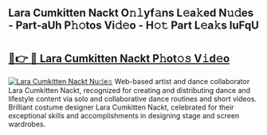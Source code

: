 ## Lara Cumkitten Nackt O𝚗𝚕yf𝚊ns L𝚎a𝚔ed N𝚞𝚍es - Part-aUh P𝚑𝚘tos Vi𝚍𝚎o - H𝚘𝚝 Part L𝚎a𝚔s luFqU

# <h2><a href="http://kf49ui.oniu.top/?m=Lara+Cumkitten+Nackt">🔗👉 🔴 Lara Cumkitten Nackt P𝚑ot𝚘𝚜 V𝚒d𝚎o</a></h2>

[![Lara Cumkitten Nackt Nu𝚍e𝚜](https://i.imgur.com/0qMVB7G.gif)](http://kf49ui.oniu.top/?m=Lara+Cumkitten+Nackt)
Web-based artist and dance collaborator Lara Cumkitten Nackt, recognized for creating and distributing dance and lifestyle content via solo and collaborative dance routines and short videos. Brilliant costume designer Lara Cumkitten Nackt, celebrated for their exceptional skills and accomplishments in designing stage and screen wardrobes.  
